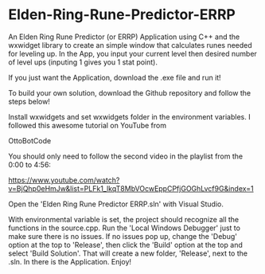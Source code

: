 # Elden-Ring-Rune-Predictor-ERRP
An Elden Ring Rune Predictor (or ERRP) Application using C++ and the wxwidget library to create an simple window that calculates runes needed for leveling up. In the App, you input your current level then desired number of level ups (inputing 1 gives you 1 stat point).

If you just want the Application, download the .exe file and run it! 

To build your own solution, download the Github repository and follow the steps below! 

Install wxwidgets and set wxwidgets folder in the environment variables. I followed this awesome tutorial on YouTube from 

OttoBotCode

You should only need to follow the second video in the playlist from the 0:00 to 4:56:

https://www.youtube.com/watch?v=BjQhp0eHmJw&list=PLFk1_lkqT8MbVOcwEppCPfjGOGhLvcf9G&index=1

Open the 'Elden Ring Rune Predictor ERRP.sln' with Visual Studio.

With environmental variable is set, the project should recognize all the functions in the source.cpp. Run the 'Local Windows Debugger' just to make sure there is no issues. If no issues pop up, change the 'Debug' option at the top to 'Release', then click the 'Build' option at the top and select 'Build Solution'. That will create a new folder, 'Release', next to the .sln. In there is the Application. Enjoy!
